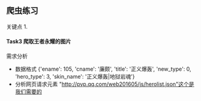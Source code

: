 ## 爬虫练习

关键点
1. 

#### Task3 爬取王者永耀的图片
需求分析
* 数据格式
{'ename': 105, 'cname': '廉颇', 'title': '正义爆轰', 'new_type': 0, 'hero_type': 3, 'skin_name': '正义爆轰|地狱岩魂'}
* 分析网页请求元素
"http://pvp.qq.com/web201605/js/herolist.json"这个是我们需要的



